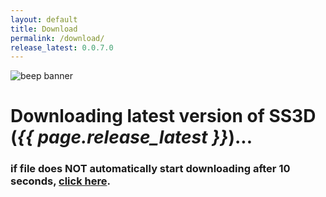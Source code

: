 ```yaml
---
layout: default
title: Download
permalink: /download/
release_latest: 0.0.7.0
---
```


<div class="container">
  <div>
    <picture class="logo">
      <img src="{{ site.artwork_url }}/Banners/ClassicBanners/BeepBanner.png" alt="beep banner">
    </picture>
  </div>
  <meta http-equiv="refresh" content="5; URL={{ site.github_url }}/SS3D/releases/download/{{ page.release_latest }}/SS3D_{{ page.release_latest }}.zip" />

  <h1>Downloading latest version of SS3D<br>(<strong><i>{{ page.release_latest }}</i></strong>)...</h1>
  <h3>if file does NOT automatically start downloading after 10 seconds, <a href="{{ site.github_url }}/SS3D/releases/download/{{ page.release_latest }}/SS3D_{{ page.release_latest }}.zip">click here</a>.</h3>
</div>